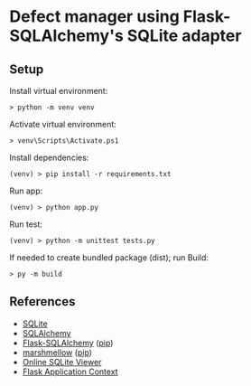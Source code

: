 # Defect manager using Flask-SQLAlchemy's SQLite adapter

## Setup

Install virtual environment:

    > python -m venv venv

Activate virtual environment:

    > venv\Scripts\Activate.ps1

Install dependencies:

    (venv) > pip install -r requirements.txt

Run app: 

    (venv) > python app.py

Run test:

    (venv) > python -m unittest tests.py

If needed to create bundled package (dist); run Build:

    > py -m build

## References

- [SQLite](https://sqlite.org/cli.html)
- [SQLAlchemy](https://docs.sqlalchemy.org/en/14/)
- [Flask-SQLAlchemy](https://flask-sqlalchemy.palletsprojects.com/en/2.x/) ([pip](https://pypi.org/project/Flask-SQLAlchemy/))
- [marshmellow](https://marshmallow.readthedocs.io/en/stable/) ([pip](https://flask-sqlalchemy.palletsprojects.com/en/2.x/))
- [Online SQLite Viewer](https://sqliteviewer.app/)
- [Flask Application Context](https://flask.palletsprojects.com/en/2.0.x/appcontext/)